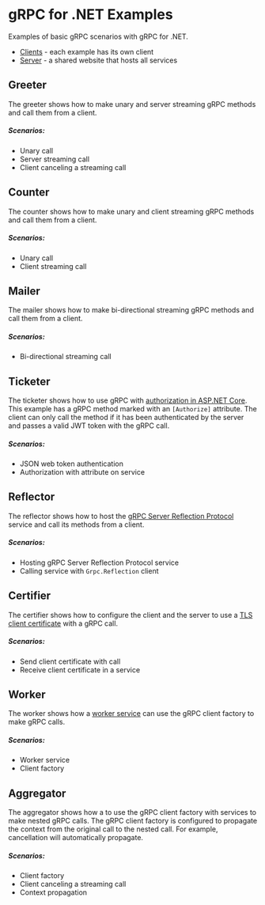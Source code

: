 # gRPC for .NET Examples

Examples of basic gRPC scenarios with gRPC for .NET.

* [Clients](./Clients) - each example has its own client
* [Server](./Server) - a shared website that hosts all services

## Greeter

The greeter shows how to make unary and server streaming gRPC methods and call them from a client.

##### Scenarios:

* Unary call
* Server streaming call
* Client canceling a streaming call

## Counter

The counter shows how to make unary and client streaming gRPC methods and call them from a client.

##### Scenarios:

* Unary call
* Client streaming call

## Mailer

The mailer shows how to make bi-directional streaming gRPC methods and call them from a client.

##### Scenarios:

* Bi-directional streaming call

## Ticketer

The ticketer shows how to use gRPC with [authorization in ASP.NET Core](https://docs.microsoft.com/aspnet/core/security/authorization/introduction). This example has a gRPC method marked with an `[Authorize]` attribute. The client can only call the method if it has been authenticated by the server and passes a valid JWT token with the gRPC call.

##### Scenarios:

* JSON web token authentication
* Authorization with attribute on service

## Reflector

The reflector shows how to host the [gRPC Server Reflection Protocol](https://github.com/grpc/grpc/blob/master/doc/server-reflection.md) service and call its methods from a client.

##### Scenarios:

* Hosting gRPC Server Reflection Protocol service
* Calling service with `Grpc.Reflection` client

## Certifier

The certifier shows how to configure the client and the server to use a [TLS client certificate](https://blogs.msdn.microsoft.com/kaushal/2015/05/27/client-certificate-authentication-part-1/) with a gRPC call.

##### Scenarios:

* Send client certificate with call
* Receive client certificate in a service

## Worker

The worker shows how a [worker service](https://devblogs.microsoft.com/aspnet/net-core-workers-as-windows-services/) can use the gRPC client factory to make gRPC calls.

##### Scenarios:

* Worker service
* Client factory

## Aggregator

The aggregator shows how a to use the gRPC client factory with services to make nested gRPC calls. The gRPC client factory is configured to propagate the context from the original call to the nested call. For example, cancellation will automatically propagate.

##### Scenarios:

* Client factory
* Client canceling a streaming call
* Context propagation